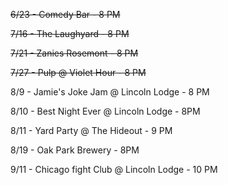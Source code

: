 ~~6/23 - Comedy Bar - 8 PM~~

~~7/16 - The Laughyard - 8 PM~~

~~7/21 - Zanies Rosemont - 8 PM~~

~~7/27 - Pulp @ Violet Hour - 8 PM~~

8/9 - Jamie's Joke Jam @ Lincoln Lodge - 8 PM

8/10 - Best Night Ever @ Lincoln Lodge - 8PM

8/11 - Yard Party @ The Hideout - 9 PM

8/19 - Oak Park Brewery - 8PM

9/11 - Chicago fight Club @ Lincoln Lodge - 10 PM
